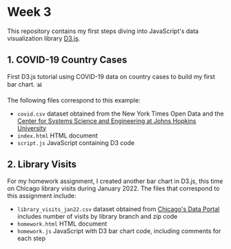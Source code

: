 # Week 3

This repository contains my first steps diving into JavaScript's data visualization library [D3.js](https://d3js.org/).

## 1. COVID-19 Country Cases
First D3.js tutorial using COVID-19 data on country cases to build my first bar chart. 📊

The following files correspond to this example:

- `covid.csv`  dataset obtained from the New York Times Open Data and the [Center for Systems Science and Engineering at Johns Hopkins University](https://coronavirus.jhu.edu/map.html)
- `index.html` HTML document 
- `script.js`  JavaScript containing D3 code

## 2. Library Visits
For my homework assignment, I created another bar chart in D3.js, this time on Chicago library visits during January 2022. The files that correspond to this assignment include:

- `library_visits_jan22.csv` dataset obtained from [Chicago's Data Portal](https://data.cityofchicago.org) includes number of visits by library branch and zip code
- `homework.html` HTML document
- `homework.js` JavaScript with D3 bar chart code, including comments for each step


